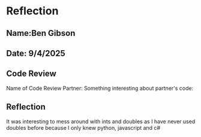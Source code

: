 # Reflection

## Name:Ben Gibson  
## Date: 9/4/2025


## Code Review

Name of Code Review Partner:
Something interesting about partner's code:


## Reflection

It was interesting to mess around with ints and doubles as I have never used doubles before because I only knew python, javascript and c#